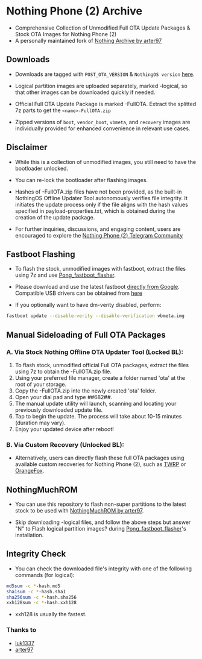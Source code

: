 # Nothing Phone (2) Archive

* Comprehensive Collection of Unmodified Full OTA Update Packages & Stock OTA Images for Nothing Phone (2)
* A personally maintained fork of [Nothing Archive by arter97](https://github.com/arter97/nothing_archive)
  

## Downloads

- Downloads are tagged with `POST_OTA_VERSION` & `NothingOS version` [here](https://github.com/spike0en/nothing_archive/releases).

- Logical partition images are uploaded separately, marked -logical, so that other images can be downloaded quickly if needed.

- Official Full OTA Update Package is marked -FullOTA. Extract the splitted 7z parts to get the `<name>-FullOTA.zip`

- Zipped versions of `boot`, `vendor_boot`, `vbmeta`, and `recovery` images are individually provided for enhanced convenience in relevant use cases.


## Disclaimer

- While this is a collection of unmodified images, you still need to have the bootloader unlocked.

- You can re-lock the bootloader after flashing images.

- Hashes of <name>-FullOTA.zip files have not been provided, as the built-in NothingOS Offline Updater Tool autonomously verifies file integrity. It initiates the update process only if the file aligns with the hash values specified in payload-properties.txt, which is obtained during the creation of the update package.

- For further inquiries, discussions, and engaging content, users are encouraged to explore the [Nothing Phone (2) Telegram Community](https://t.me/NothingPhone2)

  
## Fastboot Flashing

- To flash the stock, unmodified images with fastboot, extract the files using 7z and
  use [Pong_fastboot_flasher](https://github.com/HELLBOY017/Pong_fastboot_flasher).

- Please download and use the latest fastboot [directly from Google](https://developer.android.com/tools/releases/platform-tools). Compatible USB drivers can be obtained from [here](https://developer.android.com/studio/run/win-usb)

- If you optionally want to have dm-verity disabled, perform:

``` bash
fastboot update --disable-verity --disable-verification vbmeta.img
```

## Manual Sideloading of Full OTA Packages

### A. Via Stock Nothing Offline OTA Updater Tool (Locked BL): 

1. To flash stock, unmodified official Full OTA packages, extract the files using 7z to obtain the <name>-FullOTA.zip file.
2. Using your preferred file manager, create a folder named 'ota' at the root of your storage.
3. Copy the <name>-FullOTA.zip into the newly created 'ota' folder.
4. Open your dial pad and type *#*#682#*#*.
5. The manual update utility will launch, scanning and locating your previously downloaded update file.
6. Tap to begin the update. The process will take about 10-15 minutes (duration may vary).
7. Enjoy your updated device after reboot!

### B. Via Custom Recovery (Unlocked BL):

- Alternatively, users can directly flash these full OTA packages using available custom recoveries for Nothing Phone (2), such as [TWRP](https://xdaforums.com/t/recovery-12-unofficial-teamwin-recovery-project.4623971) or [OrangeFox](https://xdaforums.com/t/recovery-12-1-official-orangefox-recovery-project-ofrp.4631141).


## NothingMuchROM

- You can use this repository to flash non-super partitions to the latest stock to be used with [NothingMuchROM by arter97](https://xdaforums.com/t/nothingmuchrom-for-nothing-phone-2.4623411).

- Skip downloading -logical files, and follow the above steps but answer "N" to Flash logical partition images? during [Pong_fastboot_flasher](https://github.com/HELLBOY017/Pong_fastboot_flasher)'s installation.


## Integrity Check

- You can check the downloaded file's integrity with one of the following commands (for logical):

``` bash
md5sum -c *-hash.md5
sha1sum -c *-hash.sha1
sha256sum -c *-hash.sha256
xxh128sum -c *-hash.xxh128
```

- xxh128 is usually the fastest.


### Thanks to
- [luk1337](https://github.com/luk1337/oplus_archive)
- [arter97](https://github.com/arter97/nothing_archive)
